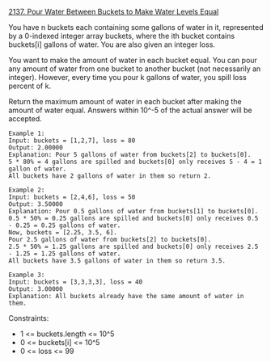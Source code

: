 [2137. Pour Water Between Buckets to Make Water Levels Equal](https://leetcode.com/problems/pour-water-between-buckets-to-make-water-levels-equal)

You have n buckets each containing some gallons of water in it, represented by a 0-indexed integer array buckets, where the ith bucket contains buckets[i] gallons of water. You are also given an integer loss.

You want to make the amount of water in each bucket equal. You can pour any amount of water from one bucket to another bucket (not necessarily an integer). However, every time you pour k gallons of water, you spill loss percent of k.

Return the maximum amount of water in each bucket after making the amount of water equal. Answers within 10^-5 of the actual answer will be accepted.

```
Example 1:
Input: buckets = [1,2,7], loss = 80
Output: 2.00000
Explanation: Pour 5 gallons of water from buckets[2] to buckets[0].
5 * 80% = 4 gallons are spilled and buckets[0] only receives 5 - 4 = 1 gallon of water.
All buckets have 2 gallons of water in them so return 2.

Example 2:
Input: buckets = [2,4,6], loss = 50
Output: 3.50000
Explanation: Pour 0.5 gallons of water from buckets[1] to buckets[0].
0.5 * 50% = 0.25 gallons are spilled and buckets[0] only receives 0.5 - 0.25 = 0.25 gallons of water.
Now, buckets = [2.25, 3.5, 6].
Pour 2.5 gallons of water from buckets[2] to buckets[0].
2.5 * 50% = 1.25 gallons are spilled and buckets[0] only receives 2.5 - 1.25 = 1.25 gallons of water.
All buckets have 3.5 gallons of water in them so return 3.5.

Example 3:
Input: buckets = [3,3,3,3], loss = 40
Output: 3.00000
Explanation: All buckets already have the same amount of water in them.
```

Constraints:

- 1 <= buckets.length <= 10^5
- 0 <= buckets[i] <= 10^5
- 0 <= loss <= 99
